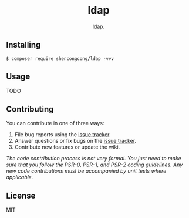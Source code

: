 <h1 align="center"> ldap </h1>

<p align="center"> ldap.</p>


## Installing

```shell
$ composer require shencongcong/ldap -vvv
```

## Usage

TODO

## Contributing

You can contribute in one of three ways:

1. File bug reports using the [issue tracker](https://github.com/shencongcong/ldap/issues).
2. Answer questions or fix bugs on the [issue tracker](https://github.com/shencongcong/ldap/issues).
3. Contribute new features or update the wiki.

_The code contribution process is not very formal. You just need to make sure that you follow the PSR-0, PSR-1, and PSR-2 coding guidelines. Any new code contributions must be accompanied by unit tests where applicable._

## License

MIT